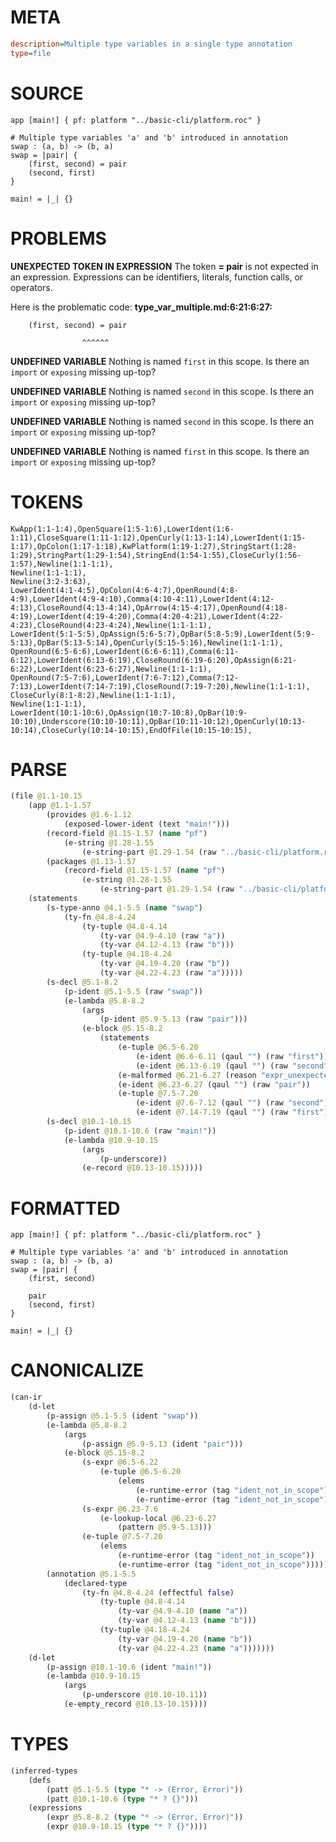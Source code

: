 # META
~~~ini
description=Multiple type variables in a single type annotation
type=file
~~~
# SOURCE
~~~roc
app [main!] { pf: platform "../basic-cli/platform.roc" }

# Multiple type variables 'a' and 'b' introduced in annotation
swap : (a, b) -> (b, a)
swap = |pair| {
    (first, second) = pair
    (second, first)
}

main! = |_| {}
~~~
# PROBLEMS
**UNEXPECTED TOKEN IN EXPRESSION**
The token **= pair** is not expected in an expression.
Expressions can be identifiers, literals, function calls, or operators.

Here is the problematic code:
**type_var_multiple.md:6:21:6:27:**
```roc
    (first, second) = pair
```
                    ^^^^^^


**UNDEFINED VARIABLE**
Nothing is named `first` in this scope.
Is there an `import` or `exposing` missing up-top?

**UNDEFINED VARIABLE**
Nothing is named `second` in this scope.
Is there an `import` or `exposing` missing up-top?

**UNDEFINED VARIABLE**
Nothing is named `second` in this scope.
Is there an `import` or `exposing` missing up-top?

**UNDEFINED VARIABLE**
Nothing is named `first` in this scope.
Is there an `import` or `exposing` missing up-top?

# TOKENS
~~~zig
KwApp(1:1-1:4),OpenSquare(1:5-1:6),LowerIdent(1:6-1:11),CloseSquare(1:11-1:12),OpenCurly(1:13-1:14),LowerIdent(1:15-1:17),OpColon(1:17-1:18),KwPlatform(1:19-1:27),StringStart(1:28-1:29),StringPart(1:29-1:54),StringEnd(1:54-1:55),CloseCurly(1:56-1:57),Newline(1:1-1:1),
Newline(1:1-1:1),
Newline(3:2-3:63),
LowerIdent(4:1-4:5),OpColon(4:6-4:7),OpenRound(4:8-4:9),LowerIdent(4:9-4:10),Comma(4:10-4:11),LowerIdent(4:12-4:13),CloseRound(4:13-4:14),OpArrow(4:15-4:17),OpenRound(4:18-4:19),LowerIdent(4:19-4:20),Comma(4:20-4:21),LowerIdent(4:22-4:23),CloseRound(4:23-4:24),Newline(1:1-1:1),
LowerIdent(5:1-5:5),OpAssign(5:6-5:7),OpBar(5:8-5:9),LowerIdent(5:9-5:13),OpBar(5:13-5:14),OpenCurly(5:15-5:16),Newline(1:1-1:1),
OpenRound(6:5-6:6),LowerIdent(6:6-6:11),Comma(6:11-6:12),LowerIdent(6:13-6:19),CloseRound(6:19-6:20),OpAssign(6:21-6:22),LowerIdent(6:23-6:27),Newline(1:1-1:1),
OpenRound(7:5-7:6),LowerIdent(7:6-7:12),Comma(7:12-7:13),LowerIdent(7:14-7:19),CloseRound(7:19-7:20),Newline(1:1-1:1),
CloseCurly(8:1-8:2),Newline(1:1-1:1),
Newline(1:1-1:1),
LowerIdent(10:1-10:6),OpAssign(10:7-10:8),OpBar(10:9-10:10),Underscore(10:10-10:11),OpBar(10:11-10:12),OpenCurly(10:13-10:14),CloseCurly(10:14-10:15),EndOfFile(10:15-10:15),
~~~
# PARSE
~~~clojure
(file @1.1-10.15
	(app @1.1-1.57
		(provides @1.6-1.12
			(exposed-lower-ident (text "main!")))
		(record-field @1.15-1.57 (name "pf")
			(e-string @1.28-1.55
				(e-string-part @1.29-1.54 (raw "../basic-cli/platform.roc"))))
		(packages @1.13-1.57
			(record-field @1.15-1.57 (name "pf")
				(e-string @1.28-1.55
					(e-string-part @1.29-1.54 (raw "../basic-cli/platform.roc"))))))
	(statements
		(s-type-anno @4.1-5.5 (name "swap")
			(ty-fn @4.8-4.24
				(ty-tuple @4.8-4.14
					(ty-var @4.9-4.10 (raw "a"))
					(ty-var @4.12-4.13 (raw "b")))
				(ty-tuple @4.18-4.24
					(ty-var @4.19-4.20 (raw "b"))
					(ty-var @4.22-4.23 (raw "a")))))
		(s-decl @5.1-8.2
			(p-ident @5.1-5.5 (raw "swap"))
			(e-lambda @5.8-8.2
				(args
					(p-ident @5.9-5.13 (raw "pair")))
				(e-block @5.15-8.2
					(statements
						(e-tuple @6.5-6.20
							(e-ident @6.6-6.11 (qaul "") (raw "first"))
							(e-ident @6.13-6.19 (qaul "") (raw "second")))
						(e-malformed @6.21-6.27 (reason "expr_unexpected_token"))
						(e-ident @6.23-6.27 (qaul "") (raw "pair"))
						(e-tuple @7.5-7.20
							(e-ident @7.6-7.12 (qaul "") (raw "second"))
							(e-ident @7.14-7.19 (qaul "") (raw "first")))))))
		(s-decl @10.1-10.15
			(p-ident @10.1-10.6 (raw "main!"))
			(e-lambda @10.9-10.15
				(args
					(p-underscore))
				(e-record @10.13-10.15)))))
~~~
# FORMATTED
~~~roc
app [main!] { pf: platform "../basic-cli/platform.roc" }

# Multiple type variables 'a' and 'b' introduced in annotation
swap : (a, b) -> (b, a)
swap = |pair| {
	(first, second)
	
	pair
	(second, first)
}

main! = |_| {}
~~~
# CANONICALIZE
~~~clojure
(can-ir
	(d-let
		(p-assign @5.1-5.5 (ident "swap"))
		(e-lambda @5.8-8.2
			(args
				(p-assign @5.9-5.13 (ident "pair")))
			(e-block @5.15-8.2
				(s-expr @6.5-6.22
					(e-tuple @6.5-6.20
						(elems
							(e-runtime-error (tag "ident_not_in_scope"))
							(e-runtime-error (tag "ident_not_in_scope")))))
				(s-expr @6.23-7.6
					(e-lookup-local @6.23-6.27
						(pattern @5.9-5.13)))
				(e-tuple @7.5-7.20
					(elems
						(e-runtime-error (tag "ident_not_in_scope"))
						(e-runtime-error (tag "ident_not_in_scope"))))))
		(annotation @5.1-5.5
			(declared-type
				(ty-fn @4.8-4.24 (effectful false)
					(ty-tuple @4.8-4.14
						(ty-var @4.9-4.10 (name "a"))
						(ty-var @4.12-4.13 (name "b")))
					(ty-tuple @4.18-4.24
						(ty-var @4.19-4.20 (name "b"))
						(ty-var @4.22-4.23 (name "a")))))))
	(d-let
		(p-assign @10.1-10.6 (ident "main!"))
		(e-lambda @10.9-10.15
			(args
				(p-underscore @10.10-10.11))
			(e-empty_record @10.13-10.15))))
~~~
# TYPES
~~~clojure
(inferred-types
	(defs
		(patt @5.1-5.5 (type "* -> (Error, Error)"))
		(patt @10.1-10.6 (type "* ? {}")))
	(expressions
		(expr @5.8-8.2 (type "* -> (Error, Error)"))
		(expr @10.9-10.15 (type "* ? {}"))))
~~~
